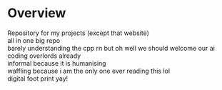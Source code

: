 # Overview
Repository for my projects (except that website)  
all in one big repo  
barely understanding the cpp rn but oh well we should welcome our ai coding overlords already  
informal because it is humanising  
waffling because i am the only one ever reading this lol  
digital foot print yay!